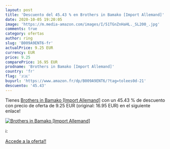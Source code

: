 ```yaml
---
layout: post
title: 'Descuento del 45.43 % en Brothers in Bamako [Import Allemand]'
date: 2020-10-05 19:20:05
image: 'https://m.media-amazon.com/images/I/51TGnZnHaHL._SL200_.jpg'
comments: true
category: ofertas
author: ring
slug: 'B009A9ENT6-fr'
actualPrice: 9.25 EUR
currency: EUR
price: 9.25
comparePrice: 16.95 EUR
prodname: 'Brothers in Bamako [Import Allemand]'
country: 'fr'
flag: '🇫🇷'
buyurl: 'https://www.amazon.fr/dp/B009A9ENT6/?tag=tolees0d-21'
descuento: '45.43'
---
```


Tienes [Brothers in Bamako [Import Allemand]](https://www.amazon.fr/dp/B009A9ENT6/?tag=tolees0d-21) con un 45.43 % de descuento con precio de oferta de 9.25 EUR (original: 16.95 EUR) en el siguiente enlace!

[![Brothers in Bamako [Import Allemand]](https://m.media-amazon.com/images/I/51TGnZnHaHL._SL200_.jpg)](https://www.amazon.fr/dp/B009A9ENT6/?tag=tolees0d-21)

ℹ️:


[Accede a la oferta!!](https://www.amazon.fr/dp/B009A9ENT6/?tag=tolees0d-21)
